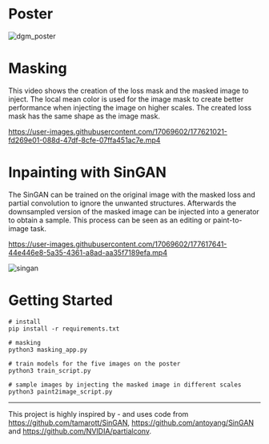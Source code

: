 
# Poster
![dgm_poster](https://user-images.githubusercontent.com/17069602/177596909-06033766-c56b-463f-a311-24fa39cf90be.jpg)

# Masking
This video shows the creation of the loss mask and the masked image to inject. The local mean color is used for the image mask to create better performance when injecting the image on higher scales. The created loss mask has the same shape as the image mask.



https://user-images.githubusercontent.com/17069602/177621021-fd269e01-088d-47df-8cfe-07ffa451ac7e.mp4




# Inpainting with SinGAN
The SinGAN can be trained on the original image with the masked loss and partial convolution to ignore the unwanted structures. Afterwards the downsampled version of the masked image can be injected into a generator to obtain a sample. This process can be seen as an editing or paint-to-image task.



https://user-images.githubusercontent.com/17069602/177617641-44e446e8-5a35-4361-a8ad-aa35f7189efa.mp4



![singan](https://user-images.githubusercontent.com/17069602/177598485-8849222d-efc5-491c-9c4c-7d47b280694d.png)


# Getting Started

```
# install
pip install -r requirements.txt

# masking
python3 masking_app.py

# train models for the five images on the poster
python3 train_script.py

# sample images by injecting the masked image in different scales
python3 paint2image_script.py
```
---

This project is highly inspired by - and uses code from https://github.com/tamarott/SinGAN, https://github.com/antoyang/SinGAN and https://github.com/NVIDIA/partialconv.
